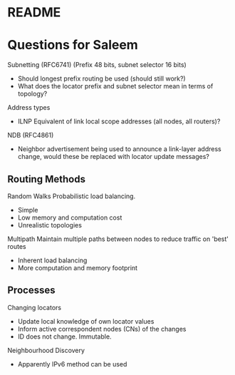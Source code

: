# README

# Questions for Saleem 

Subnetting (RFC6741) (Prefix 48 bits, subnet selector 16 bits)
- Should longest prefix routing be used (should still work?)
- What does the locator prefix and subnet selector mean in terms of topology?

Address types
- ILNP Equivalent of link local scope addresses (all nodes, all routers)?

NDB (RFC4861)
- Neighbor advertisement being used to announce a link-layer address change, would
these be replaced with locator update messages?

## Routing Methods

Random Walks
Probabilistic load balancing.
- Simple
- Low memory and computation cost 
- Unrealistic topologies

Multipath
Maintain multiple paths between nodes to reduce traffic on 'best' routes
- Inherent load balancing
- More computation and memory footprint

## Processes

 Changing locators
- Update local knowledge of own locator values
- Inform active correspondent nodes (CNs) of the changes
- ID does not change. Immutable.

 Neighbourhood Discovery
- Apparently IPv6 method can be used